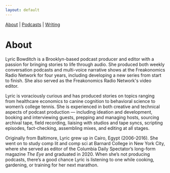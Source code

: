 ```yaml
---
layout: default
---
```


<nav>
  <a href="/">About</a> |
  <a href="/podcasts">Podcasts</a> |
  <a href="/writing">Writing</a>
</nav>


# About

Lyric Bowditch is a Brooklyn-based podcast producer and editor with a passion for bringing stories to life through audio. She produced both weekly conversation podcasts and multi-voice narrative shows at the Freakonomics Radio Network for four years, including developing a new series from start to finish. She also served as the Freakonomics Radio Network's video editor. 

Lyric is voraciously curious and has produced stories on topics ranging from healthcare economics to canine cognition to behavioral science to women’s college tennis. She is experienced in both creative and technical aspects of podcast production — including ideation and development, booking and interviewing guests, prepping and managing hosts, sourcing archival tape, field recording, liaising with studios and tape syncs, scripting episodes, fact-checking, assembling mixes, and editing at all stages.

Originally from Baltimore, Lyric grew up in Cairo, Egypt (2006-2016). She went on to study comp lit and comp sci at Barnard College in New York City, where she served as editor of the Columbia Daily Spectator’s long-form magazine <i>The Eye</i> and graduated in 2020. When she’s not producing podcasts, there’s a good chance Lyric is listening to one while cooking, gardening, or training for her next marathon. 

